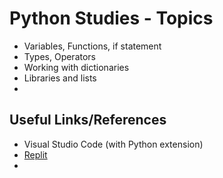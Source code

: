 # Python Studies - Topics

- Variables, Functions, if statement
- Types, Operators
- Working with dictionaries
- Libraries and lists
- 


## Useful Links/References

- Visual Studio Code (with Python extension)
- [Replit](https://replit.com)
- 
